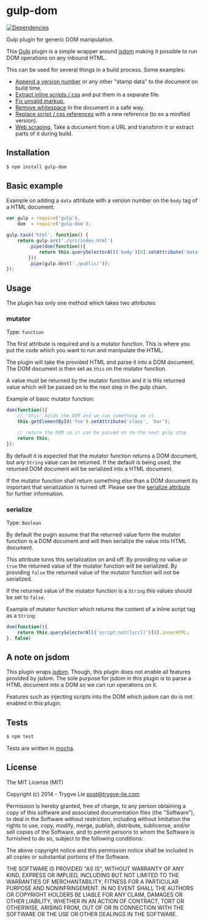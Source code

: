 # gulp-dom

[![Dependencies](https://img.shields.io/david/trygve-lie/gulp-dom.svg?style=flat-square)](https://david-dm.org/trygve-lie/gulp-dom)

Gulp plugin for generic DOM manipulation.

This [Gulp](http://gulpjs.com/) plugin is a simple wrapper around 
[jsdom](https://github.com/tmpvar/jsdom) making it possible to run DOM 
operations on any inbound HTML.

This can be used for several things in a build process. Some examples:

* [Append a version number](https://github.com/trygve-lie/gulp-dom/tree/master/examples/append-version) or any other "stamp data" to the document on build time.
* [Extract inline scripts / css](https://github.com/trygve-lie/gulp-dom/tree/master/examples/extract-inline-scripts) and put them in a separate file.
* [Fix unvalid markup.](https://github.com/trygve-lie/gulp-dom/tree/master/examples/fix-unvalid-markup)
* [Remove whitespace](https://github.com/trygve-lie/gulp-dom/tree/master/examples/remove-whitespace) in the document in a safe way.
* [Replace script / css references](https://github.com/trygve-lie/gulp-dom/tree/master/examples/replace-script-tags) with a new reference (to ex a minified version).
* [Web scraping.](https://github.com/trygve-lie/gulp-dom/tree/master/examples/web-scrape) Take a document from a URL and transform it or extract parts of it during build.



## Installation

```bash
$ npm install gulp-dom
```



## Basic example

Example on adding a `data` attribute with a version number on the `body` tag of 
a HTML document:

```js
var gulp = require('gulp'),
    dom  = require('gulp-dom');

gulp.task('html', function() {
    return gulp.src('./src/index.html')
        .pipe(dom(function(){
            return this.querySelectorAll('body')[0].setAttribute('data-version', '1.0');
        }))
        .pipe(gulp.dest('./public/'));
});
```



## Usage

The plugin has only one method which takes two attributes:


### mutator

Type: `function`

The first attribute is required and is a mutator function. This is where you put
the code which you want to run and manipulate the HTML.

The plugin will take the provided HTML and parse it into a DOM document. The DOM 
document is then set as `this` on the mutator function.

A value must be returned by the mutator function and it is this returned value 
which will be passed on to the next step in the gulp chain.

Example of basic mutator function:

```js
dom(function(){
    // 'this' holds the DOM and we can something on it
    this.getElementById('foo').setAttribute('class', 'bar');

    // return the DOM so it can be passed on to the next gulp step
    return this;
});
```

By default it is expected that the mutator function returns a DOM document, but 
any `String` value can be returned. If the default is being used, the returned
DOM document will be serialized into a HTML document.

If the mutator function shall return something else than a DOM document its
important that serialization is turned off. Please see the 
[serialize attribute](#serialize) for further information.



### serialize

Type: `Boolean`

By default the pugin assume that the returned value form the mutator function
is a DOM document and will then serialize the value into HTML document.

This attribute turns this serialization on and off. By providing no value or
`true` the returned value of the mutator function will be serialized. By
providing `false` the returned value of the mutator function will not be
serialized.

If the returned value of the mutator function is a `String` this values should
be set to `false`.

Example of mutator function which returns the content of a inline script tag as
a `String`:

```js
dom(function(){
    return this.querySelectorAll('script:not([src])')[0].innerHTML;
}, false)
```



## A note on jsdom

This plugin wraps [jsdom](https://github.com/tmpvar/jsdom). Though, this plugin
does not enable all features provided by jsdom. The sole purpose for jsdom in 
this plugin is to parse a HTML document into a DOM so we can run operations on
it.

Features such as injecting scripts into the DOM which jsdom can do is not 
enabled in this plugin.



## Tests

```bash
$ npm test
```

Tests are written in [mocha](http://visionmedia.github.io/mocha/).



## License 

The MIT License (MIT)

Copyright (c) 2014 - Trygve Lie post@trygve-lie.com

Permission is hereby granted, free of charge, to any person obtaining a copy
of this software and associated documentation files (the "Software"), to deal
in the Software without restriction, including without limitation the rights
to use, copy, modify, merge, publish, distribute, sublicense, and/or sell
copies of the Software, and to permit persons to whom the Software is
furnished to do so, subject to the following conditions:

The above copyright notice and this permission notice shall be included in
all copies or substantial portions of the Software.

THE SOFTWARE IS PROVIDED "AS IS", WITHOUT WARRANTY OF ANY KIND, EXPRESS OR
IMPLIED, INCLUDING BUT NOT LIMITED TO THE WARRANTIES OF MERCHANTABILITY,
FITNESS FOR A PARTICULAR PURPOSE AND NONINFRINGEMENT. IN NO EVENT SHALL THE
AUTHORS OR COPYRIGHT HOLDERS BE LIABLE FOR ANY CLAIM, DAMAGES OR OTHER
LIABILITY, WHETHER IN AN ACTION OF CONTRACT, TORT OR OTHERWISE, ARISING FROM,
OUT OF OR IN CONNECTION WITH THE SOFTWARE OR THE USE OR OTHER DEALINGS IN
THE SOFTWARE.
